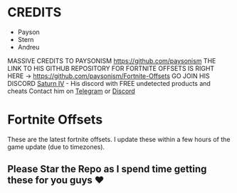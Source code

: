 # CREDITS

- Payson
- Stern
- Andreu

MASSIVE CREDITS TO PAYSONISM https://github.com/paysonism THE LINK TO HIS GITHUB REPOSITORY FOR FORTNITE OFFSETS IS RIGHT HERE -> https://github.com/paysonism/Fortnite-Offsets GO JOIN HIS DISCORD 
[Saturn IV](https://discord.gg/saturniv) - His discord with FREE undetected products and cheats
Contact him on [Telegram](https://t.me/payson1337) or [Discord](https://discord.com/users/1214355385457188926)



# Fortnite Offsets

These are the latest fortnite offsets. I update these within a few hours of the game update (due to timezones).

## Please Star the Repo as I spend time getting these for you guys ❤️


